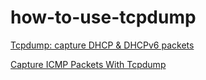 # how-to-use-tcpdump


[Tcpdump: capture DHCP & DHCPv6 packets](https://www.howtouselinux.com/post/tcpdump-capture-dhcp-dhcpv6-packets)

[Capture ICMP Packets With Tcpdump](https://www.howtouselinux.com/post/capture-icmp-packets-with-tcpdump)
